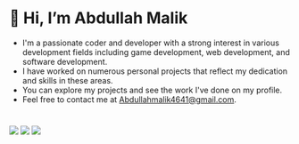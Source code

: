 # 👋 Hi, I’m Abdullah Malik
- I'm a passionate coder and developer with a strong interest in various development fields including game development, web development, and software development.
- I have worked on numerous personal projects that reflect my dedication and skills in these areas. 
- You can explore my projects and see the work I've done on my profile.
- Feel free to contact me at Abdullahmalik4641@gmail.com.
#
![](http://github-profile-summary-cards.vercel.app/api/cards/profile-details?username=ABDmalik6605&theme=gotham)
![](http://github-profile-summary-cards.vercel.app/api/cards/most-commit-language?username=ABDmalik6605&theme=gotham)  ![](http://github-profile-summary-cards.vercel.app/api/cards/productive-time?username=ABDmalik6605&theme=gotham&utcOffset=8)
